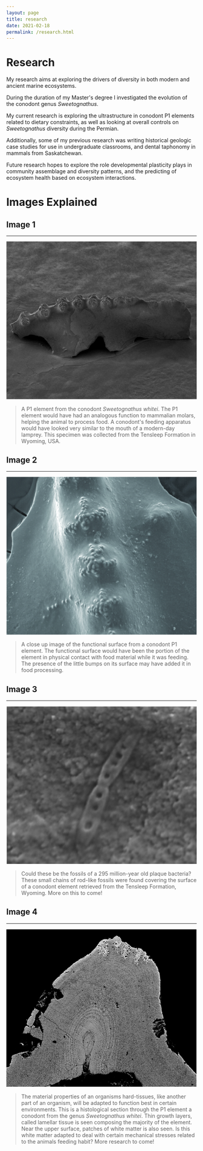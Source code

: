 ```yaml
---
layout: page
title: research
date: 2021-02-18
permalink: /research.html
---
```


# Research

My research aims at exploring the drivers of diversity in both modern and ancient marine ecosystems.

During the duration of my Master's degree I investigated the evolution of the conodont genus *Sweetognathus*.

My current research is exploring the ultrastructure in conodont P1 elements related to dietary constraints, as well as looking at overall controls on *Sweetognathus* diversity during the Permian.

Additionally, some of my previous research was writing historical geologic case studies for use in undergraduate classrooms, and dental taphonomy in mammals from Saskatchewan.

Future research hopes to explore the role developmental plasticity plays in community assemblage and diversity patterns, and the predicting of ecosystem health based on ecosystem interactions.

# Images Explained

## Image 1
---
<body>
  <p align="center">
  <img class="img-research img-responsive" src="img/portfolio-1.jpg" />
  </p>
</body>

>A P1 element from the conodont *Sweetognathus whitei*. The P1 element would have had an analogous function to mammalian molars, helping the animal to process food. A conodont's feeding apparatus would have looked very similar to the mouth of a modern-day lamprey. This specimen was collected from the Tensleep Formation in Wyoming, USA.

## Image 2
---
<body>
  <p align="center">
  <img class="img-research img-responsive" src="img/portfolio-2.jpg" />
  </p>
</body>

>A close up image of the functional surface from a conodont P1 element. The functional surface would have been the portion of the element in physical contact with food material while it was feeding. The presence of the little bumps on its surface may have added it in food processing.

## Image 3
---
<body>
  <p align="center">
  <img class="img-research img-responsive" src="img/portfolio-3.jpg" />
  </p>
</body>

>Could these be the fossils of a 295 million-year old plaque bacteria? These small chains of rod-like fossils were found covering the surface of a conodont element retrieved from the Tensleep Formation, Wyoming. More on this to come!

## Image 4
---
<body>
  <p align="center">
  <img class="img-research img-responsive" src="img/portfolio-4.jpg" />
  </p>
</body>

>The material properties of an organisms hard-tissues, like another part of an organism, will be adapted to function best in certain environments. This is a histological section through the P1 element a conodont from the genus *Sweetognathus whitei*. Thin growth layers, called lamellar tissue is seen composing the majority of the element. Near the upper surface, patches of white matter is also seen. Is this white matter adapted to deal with certain mechanical stresses related to the animals feeding habit? More research to come!
